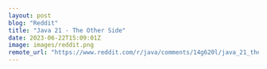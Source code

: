 ```yaml
---
layout: post
blog: "Reddit"
title: "Java 21 - The Other Side"
date: 2023-06-22T15:09:01Z
image: images/reddit.png
remote_url: "https://www.reddit.com/r/java/comments/14g620l/java_21_the_other_side/"
---
```

